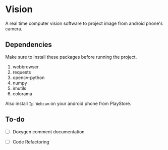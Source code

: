 # Vision
A real time computer vision software to project image from android phone's camera. 

## Dependencies
Make sure to install these packages before running the project.
1. webbrowser
2. requests
3. opencv-python
4. numpy
5. imutils
6. colorama

Also install ```Ip Webcam``` on your android phone from PlayStore. 

## To-do
- [ ] Doxygen comment documentation 
- [ ] Code Refactoring





